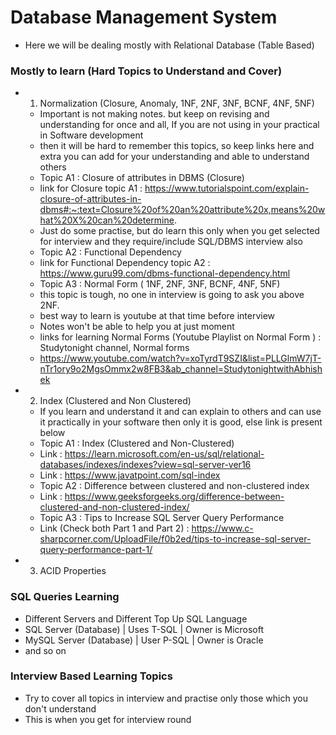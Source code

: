 # Database Management System
* Here we will be dealing mostly with Relational Database (Table Based)






### Mostly to learn (Hard Topics to Understand and Cover)
* 1. Normalization (Closure, Anomaly, 1NF, 2NF, 3NF, BCNF, 4NF, 5NF)
    * Important is not making notes. but keep on revising and understanding for once and all, If you are not using in your practical in Software development
    * then it will be hard to remember this topics, so keep links here and extra you can add for your understanding and able to understand others
    * Topic A1 : Closure of attributes in DBMS (Closure)
    * link for Closure topic A1 : https://www.tutorialspoint.com/explain-closure-of-attributes-in-dbms#:~:text=Closure%20of%20an%20attribute%20x,means%20what%20X%20can%20determine.
    * Just do some practise, but do learn this only when you get selected for interview and they require/include SQL/DBMS interview also
    * Topic A2 : Functional Dependency
    * link for Functional Dependency topic A2 : https://www.guru99.com/dbms-functional-dependency.html
    * Topic A3 : Normal Form ( 1NF, 2NF, 3NF, BCNF, 4NF, 5NF)
    * this topic is tough, no one in interview is going to ask you above 2NF.
    * best way to learn is youtube at that time before interview
    * Notes won't be able to help you at just moment
    * links for learning Normal Forms (Youtube Playlist on Normal Form ) : Studytonight channel, Normal forms 
    * https://www.youtube.com/watch?v=xoTyrdT9SZI&list=PLLGlmW7jT-nTr1ory9o2MgsOmmx2w8FB3&ab_channel=StudytonightwithAbhishek
* 2. Index (Clustered and Non Clustered)
    * If you learn and understand it and can explain to others and can use it practically in your software then only it is good, else link is present below
    * Topic A1 : Index (Clustered and Non-Clustered)
    * Link : https://learn.microsoft.com/en-us/sql/relational-databases/indexes/indexes?view=sql-server-ver16
    * Link : https://www.javatpoint.com/sql-index
    * Topic A2 : Difference between clustered and non-clustered index
    * Link : https://www.geeksforgeeks.org/difference-between-clustered-and-non-clustered-index/
    * Topic A3 : Tips to Increase SQL Server Query Performance
    * Link (Check both Part 1 and Part 2) : https://www.c-sharpcorner.com/UploadFile/f0b2ed/tips-to-increase-sql-server-query-performance-part-1/
* 3. ACID Properties




### SQL Queries Learning
* Different Servers and Different Top Up SQL Language
* SQL Server (Database) | Uses T-SQL | Owner is Microsoft
* MySQL Server (Database) | User P-SQL | Owner is Oracle
* and so on




### Interview Based Learning Topics
* Try to cover all topics in interview and practise only those which you don't understand
* This is when you get for interview round